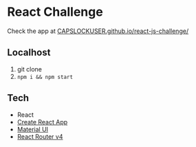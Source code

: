 # React Challenge

Check the app at [CAPSLOCKUSER.github.io/react-js-challenge/](https://capslockuser.github.io/react-js-challenge/)

## Localhost

1. git clone
2. `npm i && npm start`

## Tech

- React
- [Create React App](https://github.com/facebookincubator/create-react-app)
- [Material UI](http://www.material-ui.com/)
- [React Router v4](https://react-router.now.sh/)

